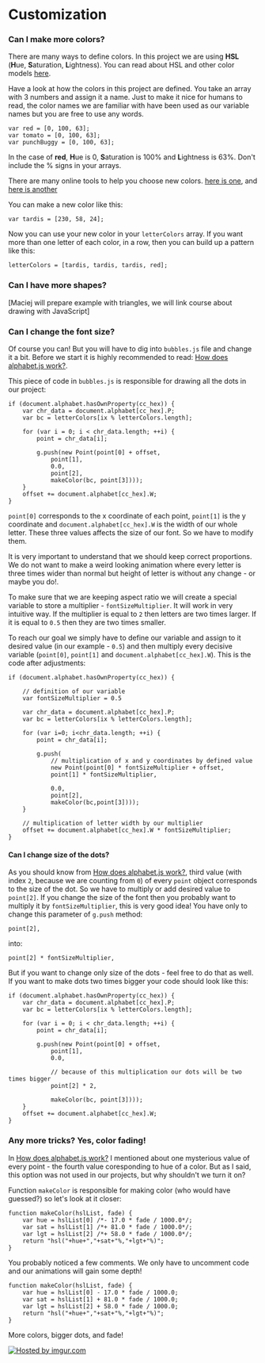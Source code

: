 Customization
===

### Can I make more colors?
There are many ways to define colors. In this project we are using **HSL** (**H**ue, **S**aturation, **L**ightness). You can read about HSL and other color models [here](http://en.wikibooks.org/wiki/Color_Models:_RGB,_HSV,_HSL).

Have a look at how the colors in this project are defined. You take an array with 3 numbers and assign it a name. Just to make it nice for humans to read, the color names we are familiar with have been used as our variable names but you are free to use any words. 

    var red = [0, 100, 63];
    var tomato = [0, 100, 63];
    var punchBuggy = [0, 100, 63];

In the case of **red**, **H**ue is 0, **S**aturation is 100% and **L**ightness is 63%. Don't include the % signs in your arrays.

There are many online tools to help you choose new colors. [here is one](http://hslpicker.com/), and [here is another](http://www.workwithcolor.com/cyan-blue-color-hue-range-01.htm)

You can make a new color like this:

    var tardis = [230, 58, 24];

Now you can use your new color in your `letterColors` array. If you want more than one letter of each color, in a row, then you can build up a pattern like this:

    letterColors = [tardis, tardis, tardis, red];


### Can I have more shapes? 
[Maciej will prepare example with triangles, we will link course about drawing with JavaScript]

### Can I change the font size?
Of course you can! But you will have to dig into `bubbles.js` file and change it a bit. Before we start it is highly recommended to read: [How does alphabet.js work?][1].

This piece of code in `bubbles.js` is responsible for drawing all the dots in our project:

```
if (document.alphabet.hasOwnProperty(cc_hex)) {
    var chr_data = document.alphabet[cc_hex].P;
    var bc = letterColors[ix % letterColors.length];

    for (var i = 0; i < chr_data.length; ++i) {
        point = chr_data[i];

        g.push(new Point(point[0] + offset,
            point[1],
            0.0,
            point[2],
            makeColor(bc, point[3])));
    }
    offset += document.alphabet[cc_hex].W;
}
```

`point[0]` corresponds to the x coordinate of each point, `point[1]` is the y coordinate and `document.alphabet[cc_hex].W` is the width of our whole letter. These three values affects the size of our font. So we have to modify them.

It is very important to understand that we should keep correct proportions. We do not want to make a weird looking animation where every letter is three times wider than normal but height of letter is without any change - or maybe you do!.

To make sure that we are keeping aspect ratio we will create a special variable to store a multiplier - `fontSizeMultiplier`. It will work in very intuitive way. If the multiplier is equal to `2` then letters are two times larger. If it is equal to `0.5` then they are two times smaller.

To reach our goal we simply have to define our variable and assign to it desired value (in our example - `0.5`) and then multiply every decisive variable (`point[0]`, `point[1]` and `document.alphabet[cc_hex].W`). This is the code after adjustments:

```
if (document.alphabet.hasOwnProperty(cc_hex)) {

    // definition of our variable
    var fontSizeMultiplier = 0.5

    var chr_data = document.alphabet[cc_hex].P;
    var bc = letterColors[ix % letterColors.length];

    for (var i=0; i<chr_data.length; ++i) {
        point = chr_data[i];

        g.push(
            // multiplication of x and y coordinates by defined value
            new Point(point[0] * fontSizeMultiplier + offset,
            point[1] * fontSizeMultiplier,
            
            0.0,
            point[2],
            makeColor(bc,point[3])));
    }
    
    // multiplication of letter width by our multiplier
    offset += document.alphabet[cc_hex].W * fontSizeMultiplier;
}
```

#### Can I change size of the dots?

As you should know from [How does alphabet.js work?][1], third value (with index `2`, because we are counting from `0`) of every `point` object corresponds to the size of the dot. So we have to multiply or add desired value to `point[2]`. If you change the size of the font then you probably want to multiply it by `fontSizeMultiplier`, this is very good idea! You have only to change this parameter of `g.push` method:
```
point[2],
```
into:
```
point[2] * fontSizeMultiplier,
```

But if you want to change only size of the dots - feel free to do that as well. If you want to make dots two times bigger your code should look like this:

```
if (document.alphabet.hasOwnProperty(cc_hex)) {
    var chr_data = document.alphabet[cc_hex].P;
    var bc = letterColors[ix % letterColors.length];

    for (var i = 0; i < chr_data.length; ++i) {
        point = chr_data[i];

        g.push(new Point(point[0] + offset,
            point[1],
            0.0,
            
            // because of this multiplication our dots will be two times bigger 
            point[2] * 2,
        
            makeColor(bc, point[3])));
    }
    offset += document.alphabet[cc_hex].W;
}
```


### Any more tricks? Yes, color fading!

In [How does alphabet.js work?][1] I mentioned about one mysterious value of every point - the fourth value coresponding to hue of a color. But as I said, this option was not used in our projects, but why shouldn't we turn it on?

Function `makeColor` is responsible for making color (who would have guessed?) so let's look at it closer:

```
function makeColor(hslList, fade) {
    var hue = hslList[0] /*- 17.0 * fade / 1000.0*/;
    var sat = hslList[1] /*+ 81.0 * fade / 1000.0*/;
    var lgt = hslList[2] /*+ 58.0 * fade / 1000.0*/;
    return "hsl("+hue+","+sat+"%,"+lgt+"%)";
}
```

You probably noticed a few comments. We only have to uncomment code and our animations will gain some depth!

```
function makeColor(hslList, fade) {
    var hue = hslList[0] - 17.0 * fade / 1000.0;
    var sat = hslList[1] + 81.0 * fade / 1000.0;
    var lgt = hslList[2] + 58.0 * fade / 1000.0;
    return "hsl("+hue+","+sat+"%,"+lgt+"%)";
}
```

More colors, bigger dots, and fade!

<a href="http://imgur.com/tqGoS0o"><img src="http://i.imgur.com/tqGoS0o.png" title="Hosted by imgur.com"/></a>

  [1]: linkToHowDoesWorkAlphabet.js
